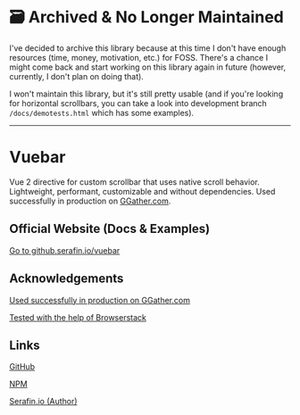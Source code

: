 # 🗃️ Archived & No Longer Maintained

I've decided to archive this library because at this time I don't have enough resources (time, money, motivation, etc.) for FOSS. There's a chance I might come back and start working on this library again in future (however, currently, I don't plan on doing that).

I won't maintain this library, but it's still pretty usable (and if you're looking for horizontal scrollbars, you can take a look into development branch `/docs/demotests.html` which has some examples).

---

# Vuebar

Vue 2 directive for custom scrollbar that uses native scroll behavior. Lightweight, performant, customizable and without dependencies. Used successfully in production on [GGather.com](https://ggather.com/).


## Official Website (Docs & Examples)

[Go to github.serafin.io/vuebar](http://github.serafin.io/vuebar/)


## Acknowledgements

[Used successfully in production on GGather.com](https://ggather.com/)

[Tested with the help of Browserstack](https://browserstack.com/)


## Links

[GitHub](https://github.com/DominikSerafin/vuebar)

[NPM](https://www.npmjs.com/package/vuebar)

[Serafin.io (Author)](https://serafin.io/)

